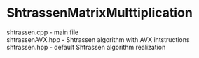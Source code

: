 # ShtrassenMatrixMulttiplication

shtrassen.cpp - main file  
shtrassenAVX.hpp - Shtrassen algorithm with AVX intstructions  
shtrassen.hpp - default Shtrassen algorithm realization  
